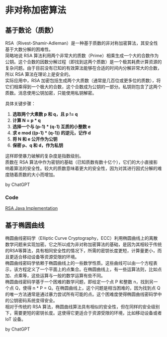 # 非对称加密算法

## 基于数论（质数）
RSA（Rivest-Shamir-Adleman）是一种基于质数的非对称加密算法，其安全性基于大数分解的困难性。  
简略地说 RSA 算法利用两个非常大的质数（Prime）相乘生成一个大的合数作为公钥。这个合数的因数分解过程（即找到这两个质数）是一个极其耗费计算资源的复杂问题。由于目前没有已知的有效算法能够在合适的时间内分解非常大的合数，所以 RSA 算法在理论上是安全的。  
实际应用中，RSA 加密包括生成两个大质数（通常是几百位或更多位的质数），将它们相乘得到一个极大的合数，这个合数成为公钥的一部分。私钥则包含了这两个质数。消息使用公钥加密，只能使用私钥解密。  

具体关键步骤：  
1. **选取两个大素数 p 和 q，且 p != q**
2. **计算 N = p * q**
3. **选择一个与 (p-1) * (q-1) 互质的小整数 e**
4. **求 e mod ((p-1) * (q-1)) 的逆元，记作 d**
5. **将 N 和 e 公开作为公钥**
6. **保密 p、q 和 d，作为私钥**

这样即使暴力破解的复杂度是指数级别。  
质数在 RSA 算法中作为密钥的基础（已知质数有数十亿个），它们的大小直接影响着算法的安全性。较大的质数意味着更大的安全性，因为对其进行因式分解的难度随着质数的大小而增加。  

by ChatGPT  

### Code
[RSA Java Implementation](https://github.com/yihaoye/javacore/blob/2bf12e8af362151e523eb01923c1642e00c8b234/codes/javacore-advanced/src/main/java/io/github/dunwu/javacore/crypto/RSACoder.java)  

## 基于椭圆曲线
椭圆曲线密码学（Elliptic Curve Cryptography，ECC）利用椭圆曲线上的离散数学问题来实现加密。它之所以成为非对称加密算法的基础，是因为其相较于传统的RSA等算法，具有相同安全性的情况下，所需的密钥长度更短，计算量更小，而且更适合移动设备等资源受限的环境。  
椭圆曲线密码学依赖于椭圆曲线上的一些数学性质。这些曲线可以由一个方程表示，该方程定义了一个平面上的点集合。在椭圆曲线上，有一些运算法则，比如点加、点乘等，这些运算与一般的数学运算有些不同。  
椭圆曲线密码学基于一个困难的数学问题，即给定一个点 P 和整数 n，找到另一个点 Q，使得 n * P = Q。在椭圆曲线上，这个问题是相当困难的，因为找到点 Q 的唯一方法通常是通过暴力尝试所有可能的点。这个困难度使得椭圆曲线密码学中的公钥密码系统变得安全。  
相对于传统的 RSA 算法，椭圆曲线算法具有相似的安全性，但在同样的安全级别下，需要更短的密钥长度。这使得它更适合于资源受限的环境，比如移动设备或者 IoT 设备。  

by ChatGPT  
